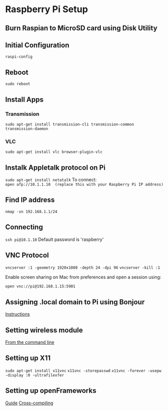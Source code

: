 # Raspberry Pi Setup

## Burn Raspian to MicroSD card using Disk Utility

## Initial Configuration
``raspi-config``

## Reboot
```sudo reboot```

## Install Apps

### Transmission
```sudo apt-get install transmission-cli transmission-common transmission-daemon```

### VLC 
```sudo apt-get install vlc browser-plugin-vlc```

## Instalk Appletalk protocol on Pi
```sudo apt-get install netatalk```
To connect:  
```open afp://10.1.1.10  (replace this with your Raspberry Pi IP address)```

## Find IP address
```nmap -sn 192.168.1.1/24```

## Connecting
```ssh pi@10.1.10```
Default password is 'raspberry'

## VNC Protocol
```vncserver :1 -geometry 1920x1080 -depth 24 -dpi 96```
```vncserver -kill :1```  

Enable screen sharing on Mac from preferences and open a session using:

```open vnc://pi@192.168.1.15:5901```

## Assigning .local domain to Pi using Bonjour
[Instructions](http://www.howtogeek.com/167190/how-and-why-to-assign-the-.local-domain-to-your-raspberry-pi/)

## Setting wireless module
[From the command line](https://learn.adafruit.com/adafruits-raspberry-pi-lesson-3-network-setup/setting-up-wifi-with-occidentalis)

## Setting up X11
```sudo apt-get install x11vnc```
```x11vnc -storepasswd```
```x11vnc -forever -usepw -display :0 -ultrafilexfer```

## Setting up openFrameworks
[Guide](http://openframeworks.cc/setup/raspberrypi/)
[Cross-compiling](https://forum.openframeworks.cc/t/cross-compiler-for-of-0-9-0-jessie-arm6-rpi1/21336)
